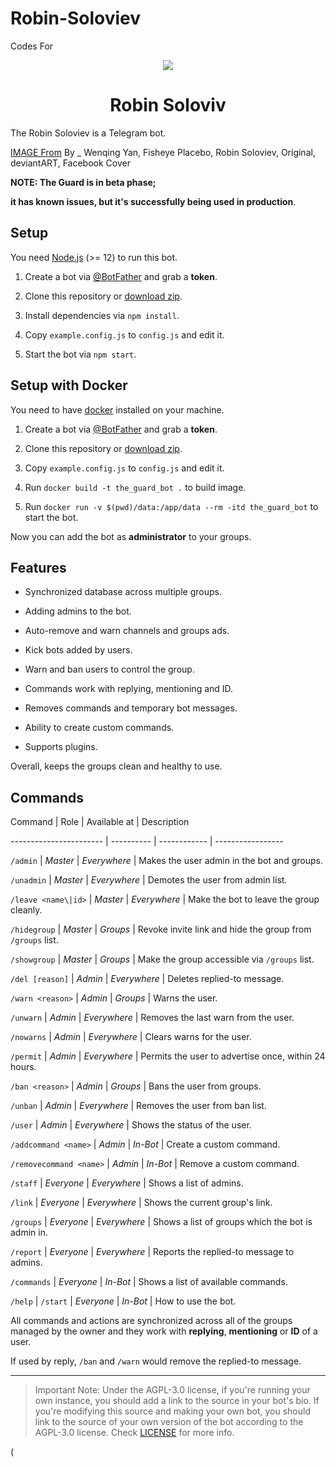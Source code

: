 # Robin-Soloviev
Codes For 
<p align="center">

  <img src="https://static.zerochan.net/Robin.Soloviev.full.2000253.jpg">

  <h1 align="center">Robin Soloviv</h1>

</p>

The Robin Soloviev is a Telegram bot.

 [IMAGE From](https://www.zerochan.net/) By _ Wenqing Yan, Fisheye Placebo, Robin Soloviev, Original, deviantART, Facebook Cover

**NOTE: The Guard is in beta phase;**

**it has known issues, but it's successfully being used in production**.

## Setup

You need [Node.js](https://nodejs.org/) (>= 12) to run this bot.

1. Create a bot via [@BotFather](https://t.me/BotFather) and grab a **token**.

2. Clone this repository or [download zip](https://github.com/TheDevs-Network/the-guard-bot/archive/master.zip).

3. Install dependencies via `npm install`.

4. Copy `example.config.js` to `config.js` and edit it.

5. Start the bot via `npm start`.

## Setup with Docker

You need to have [docker](https://docs.docker.com/engine/installation/linux/docker-ce/ubuntu/#install-from-a-package) installed on your machine.

1. Create a bot via [@BotFather](https://t.me/BotFather) and grab a **token**.

2. Clone this repository or [download zip](https://github.com/TheDevs-Network/the-guard-bot/archive/master.zip).

3. Copy `example.config.js` to `config.js` and edit it.

4. Run `docker build -t the_guard_bot .` to build image.

5. Run `docker run -v $(pwd)/data:/app/data --rm -itd the_guard_bot` to start the bot.

Now you can add the bot as **administrator** to your groups.

## Features

* Synchronized database across multiple groups.

* Adding admins to the bot.

* Auto-remove and warn channels and groups ads.

* Kick bots added by users.

* Warn and ban users to control the group.

* Commands work with replying, mentioning and ID.

* Removes commands and temporary bot messages.

* Ability to create custom commands.

* Supports plugins.

Overall, keeps the groups clean and healthy to use.

## Commands

Command                 | Role       | Available at | Description

----------------------- | ---------- | ------------ | -----------------

`/admin`                | _Master_   | _Everywhere_ | Makes the user admin in the bot and groups.

`/unadmin`              | _Master_   | _Everywhere_ | Demotes the user from admin list.

`/leave <name\|id>`     | _Master_   | _Everywhere_ | Make the bot to leave the group cleanly.

`/hidegroup`            | _Master_   | _Groups_     | Revoke invite link and hide the group from `/groups` list.

`/showgroup`            | _Master_   | _Groups_     | Make the group accessible via `/groups` list.

`/del [reason]`         | _Admin_    | _Everywhere_ | Deletes replied-to message.

`/warn <reason>`        | _Admin_    | _Groups_     | Warns the user.

`/unwarn`               | _Admin_    | _Everywhere_ | Removes the last warn from the user.

`/nowarns`              | _Admin_    | _Everywhere_ | Clears warns for the user.

`/permit`               | _Admin_    | _Everywhere_ | Permits the user to advertise once, within 24 hours.

`/ban <reason>`         | _Admin_    | _Groups_     | Bans the user from groups.

`/unban`                | _Admin_    | _Everywhere_ | Removes the user from ban list.

`/user`                 | _Admin_    | _Everywhere_ | Shows the status of the user.

`/addcommand <name>`    | _Admin_    | _In-Bot_     | Create a custom command.

`/removecommand <name>` | _Admin_    | _In-Bot_     | Remove a custom command.

`/staff`                | _Everyone_ | _Everywhere_ | Shows a list of admins.

`/link`                 | _Everyone_ | _Everywhere_ | Shows the current group's link.

`/groups`               | _Everyone_ | _Everywhere_ | Shows a list of groups which the bot is admin in.

`/report`               | _Everyone_ | _Everywhere_ | Reports the replied-to message to admins.

`/commands`             | _Everyone_ | _In-Bot_     | Shows a list of available commands.

`/help` \| `/start`     | _Everyone_ | _In-Bot_     | How to use the bot.

All commands and actions are synchronized across all of the groups managed by the owner and they work with **replying**, **mentioning** or **ID** of a user.

If used by reply, `/ban` and `/warn` would remove the replied-to message.

---

> Important Note: Under the AGPL-3.0 license, if you're running your own instance, you should add a link to the source in your bot's bio. If you're modifying this source and making your own bot, you should link to the source of your own version of the bot according to the AGPL-3.0 license. Check [LICENSE](LICENSE) for more info.

(

